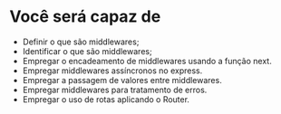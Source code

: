 # Você será capaz de

- Definir o que são middlewares;
- Identificar o que são middlewares;
- Empregar o encadeamento de middlewares usando a função next.
- Empregar middlewares assíncronos no express.
- Empregar a passagem de valores entre middlewares.
- Empregar middlewares para tratamento de erros.
- Empregar o uso de rotas aplicando o Router.
